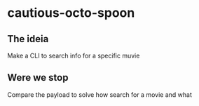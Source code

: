# cautious-octo-spoon

## The ideia

Make a CLI to search info for a specific muvie

## Were we stop

Compare the payload to solve how search for a movie and what
